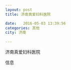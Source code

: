 ```yaml
--- 
layout: post 
title: 济南真爱妇科医院

date:   2016-05-03 13:39:56 
categories: 其他  
city: 济南
  
--- 
```

   
济南真爱妇科医院

信息

